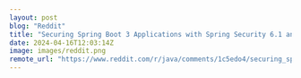 ```yaml
---
layout: post
blog: "Reddit"
title: "Securing Spring Boot 3 Applications with Spring Security 6.1 and Beyond"
date: 2024-04-16T12:03:14Z
image: images/reddit.png
remote_url: "https://www.reddit.com/r/java/comments/1c5edo4/securing_spring_boot_3_applications_with_spring/"
---
```

